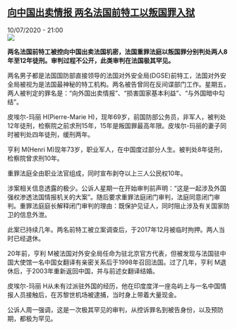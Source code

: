 <!--1594410964000-->
[向中国出卖情报 两名法国前特工以叛国罪入狱](http://www.rfi.fr//cn/%E4%B8%AD%E5%9B%BD/20200710-%E5%90%91%E4%B8%AD%E5%9B%BD%E5%87%BA%E5%8D%96%E6%83%85%E6%8A%A5-%E4%B8%A4%E5%90%8D%E6%B3%95%E5%9B%BD%E5%89%8D%E7%89%B9%E5%B7%A5%E4%BB%A5%E5%8F%9B%E5%9B%BD%E7%BD%AA%E5%85%A5%E7%8B%B1)
------

<div>10/07/2020 - 21:00</div><img src="https://s.rfi.fr/media/display/c5c64e04-bf7f-11ea-9b7f-005056bff430/w:310/p:16x9/000_Par8192135.jpg"><p><strong>两名法国前特工被控向中国出卖法国机密，法国重罪法庭以叛国罪分别判处两人8年至12年徒刑。审判过程不公开，此类审判在法国极其罕见。</strong></p><div class="t-content__body u-clearfix"><div class="m-interstitial"></div><p>两名男子都是法国国防部直接领导的法国对外安全局(DGSE)前特工，法国对外安全局被视为是法国最神秘的特工机构。两名被告曾同在反间谍部门工作。星期五，两人被判定的罪名是：“向外国出卖情报”、“损害国家基本利益”、“与外国暗中勾结”。</p><p>皮埃尔-玛丽 H(Pierre-Marie H)，现年69岁，前国防部公务员，非军人，被判处12年徒刑，检察院之前求刑15年，15年是叛国罪最高年限。皮埃尔-玛丽的妻子同时被判处四年徒刑，缓刑两年。</p><p>亨利 M(Henri M)现年73岁，职业军人，在中国度过部分人生。被判处8年徒刑，检察院曾求刑10年。</p><p>重罪法庭全由职业法官组成，同时宣布剥夺以上三人公民权10年。</p><p>涉案相关信息透露的极少。公诉人星期一在开始审判前声明：“这是一起涉及外国强权渗透法国情报机关的大案”。随后要求重罪法庭闭门审判，法庭同意闭门审判。重罪法庭庭长解释闭门审判的理由：既保护见证人，同时阻止涉及有关国家防卫的信息外泄。</p><p>此案已持续几年。两名前特工被立案调查后，于2017年12月被临时拘押。两人当时已经退休。</p><p>20年前，亨利 M被法国对外安全局任命为驻北京官方代表，但被发现与法国驻中国大使馆一名中国女翻译有亲密关系后于1998年召回法国。过了几年，亨利 M退休后，于2003年重新返回中国，并与前述女翻译结婚。</p><p>皮埃尔-玛丽 H从未有过派驻外国的经历，他在印度度洋一座岛屿上与一名中国情报人员接触后，在苏黎世机场被逮捕，当时身上带着大量现金。</p><p>公诉人周一强调，这是一次极其罕见的审判，从控诉罪名到被告身份，以及预防期，都极为罕见。</p><p> </p><p> </p><div class="o-self-promo o-self-promo--nl o-self-promo--hidden" data-selfpromo-newsletter></div><div class="o-self-promo o-self-promo--app o-self-promo--hidden" data-selfpromo-app></div></div>

